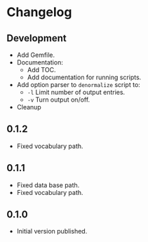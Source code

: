 # Changelog

## Development

- Add Gemfile.
- Documentation:
  - Add TOC.
  - Add documentation for running scripts.
- Add option parser to `denormalize` script to:
  - `-l` Limit number of output entries.
  - `-v` Turn output on/off.
- Cleanup

## 0.1.2

- Fixed vocabulary path.

## 0.1.1

- Fixed data base path.
- Fixed vocabulary path.

## 0.1.0

- Initial version published.